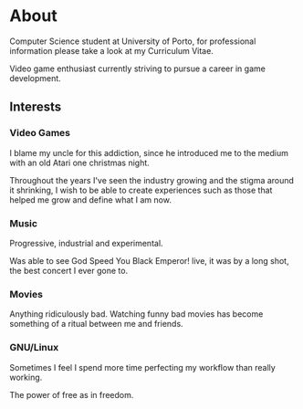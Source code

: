 # About
Computer Science student at University of Porto, for professional information please 
take a look at my Curriculum Vitae.

Video game enthusiast currently striving to pursue a career in game development.

## Interests
### Video Games
I blame my uncle for this addiction, since he introduced me to the medium with an old Atari 
one christmas night.

Throughout the years I've seen the industry growing and the stigma around it shrinking, 
I wish to be able to create experiences such as those that helped me grow and define 
what I am now.

### Music
Progressive, industrial and experimental.

Was able to see God Speed You Black Emperor! live, it was by a long shot, the best concert 
I ever gone to.

### Movies
Anything ridiculously bad. Watching funny bad movies has become something of a ritual 
between me and friends.

### GNU/Linux
Sometimes I feel I spend more time perfecting my workflow than really working.

The power of free as in freedom.